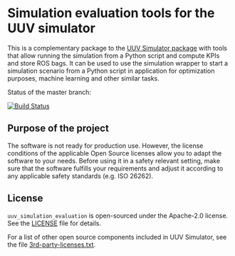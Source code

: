 # Simulation evaluation tools for the UUV simulator

This is a complementary package to the [UUV Simulator package](https://github.com/uuvsimulator/uuv_simulator)
with tools that allow running the simulation from a Python script and compute
KPIs and store ROS bags. It can be used to use the simulation wrapper to start
a simulation scenario from a Python script in application for optimization
purposes, machine learning and other similar tasks.

Status of the master branch:

[![Build Status](https://travis-ci.org/uuvsimulator/uuv_simulation_evaluation.svg?branch=master)](https://travis-ci.org/uuvsimulator/uuv_simulation_evaluation)

## Purpose of the project

The software is not ready for production use. However, the license conditions of the
applicable Open Source licenses allow you to adapt the software to your needs.
Before using it in a safety relevant setting, make sure that the software
fulfills your requirements and adjust it according to any applicable safety
standards (e.g. ISO 26262).

## License

`uuv_simulation_evaluation` is open-sourced under the Apache-2.0 license. See the
[LICENSE](LICENSE) file for details.

For a list of other open source components included in UUV Simulator, see the
file [3rd-party-licenses.txt](3rd-party-licenses.txt).
